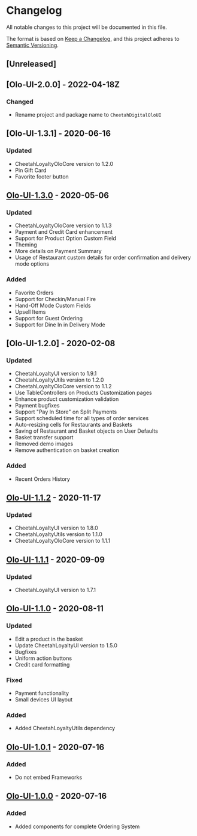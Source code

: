 # Changelog
All notable changes to this project will be documented in this file.

The format is based on [Keep a Changelog](https://keepachangelog.com/en/1.0.0/),
and this project adheres to [Semantic Versioning](https://semver.org/spec/v2.0.0.html).

## [Unreleased]

## [Olo-UI-2.0.0] - 2022-04-18Z
### Changed
- Rename project and package name to `CheetahDigitalOloUI`

## [Olo-UI-1.3.1] - 2020-06-16
### Updated
- CheetahLoyaltyOloCore version to 1.2.0
- Pin Gift Card
- Favorite footer button

## [Olo-UI-1.3.0] - 2020-05-06
### Updated
- CheetahLoyaltyOloCore version to 1.1.3
- Payment and Credit Card enhancement
- Support for Product Option Custom Field
- Theming
- More details on Payment Summary
- Usage of Restaurant custom details for order confirmation and delivery mode options
### Added
- Favorite Orders
- Support for Checkin/Manual Fire
- Hand-Off Mode Custom Fields
- Upsell Items
- Support for Guest Ordering
- Support for Dine In in Delivery Mode

## [Olo-UI-1.2.0] - 2020-02-08
### Updated
- CheetahLoyaltyUI version to 1.9.1
- CheetahLoyaltyUtils version to 1.2.0
- CheetahLoyaltyOloCore version to 1.1.2
- Use TableControllers on Products Customization pages 
- Enhance product customization validation
- Payment  bugfixes
- Support "Pay In Store" on Split Payments
- Support scheduled time for all types of order services
- Auto-resizing cells for Restaurants and Baskets
- Saving of Restaurant and Basket objects on User Defaults
- Basket transfer support
- Removed demo images
- Remove authentication on basket creation
### Added
- Recent Orders History


## [Olo-UI-1.1.2] - 2020-11-17
### Updated
- CheetahLoyaltyUI version to 1.8.0
- CheetahLoyaltyUtils version to 1.1.0
- CheetahLoyaltyOloCore version to 1.1.1

## [Olo-UI-1.1.1] - 2020-09-09
### Updated
- CheetahLoyaltyUI version to 1.7.1

## [Olo-UI-1.1.0] - 2020-08-11
### Updated
- Edit a product in the basket
- Update CheetahLoyaltyUI version to 1.5.0
- Bugfixes
- Uniform action buttons
- Credit card formatting
### Fixed
- Payment functionality
- Small devices UI layout
### Added
- Added CheetahLoyaltyUtils dependency

## [Olo-UI-1.0.1] - 2020-07-16
### Added
- Do not embed Frameworks

## [Olo-UI-1.0.0] - 2020-07-16
### Added
- Added components for complete Ordering System

[Olo-UI-1.3.1ß]: https://github.com/LoyalSphere/cheetah-loyalty-ios-olo-sdk/milestone/9
[Olo-UI-1.3.0]: https://github.com/LoyalSphere/cheetah-loyalty-ios-olo-sdk/milestone/7
[Olo-UI-1.1.2]: https://github.com/LoyalSphere/cheetah-loyalty-ios-olo-sdk/milestone/4
[Olo-UI-1.1.1]: https://github.com/LoyalSphere/cheetah-loyalty-ios-olo-sdk/milestone/3
[Olo-UI-1.1.0]: https://github.com/LoyalSphere/cheetah-loyalty-ios-olo-sdk/milestone/3
[Olo-UI-1.0.1]: https://github.com/LoyalSphere/cheetah-loyalty-ios-olo-sdk/milestone/2
[Olo-UI-1.0.0]: https://github.com/LoyalSphere/cheetah-loyalty-ios-olo-sdk/milestone/2

